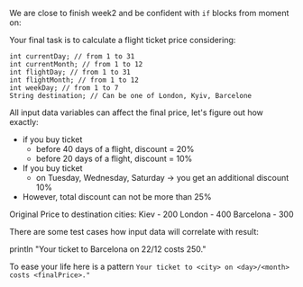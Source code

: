 We are close to finish week2 and be confident with `if` blocks from moment on:

Your final task is to calculate a flight ticket price considering:
```
int currentDay; // from 1 to 31
int currentMonth; // from 1 to 12
int flightDay; // from 1 to 31
int flightMonth; // from 1 to 12
int weekDay; // from 1 to 7
String destination; // Can be one of London, Kyiv, Barcelone
```
All input data variables can affect the final price, let's figure out how exactly:

* if you buy ticket  
  * before 40 days of a flight, discount = 20%
  * before 20 days of a flight, discount = 10%
* If you buy ticket 
  * on Tuesday, Wednesday, Saturday -> you get an additional discount 10%
* However, total discount can not be more than 25%

Original Price to destination cities:
Kiev - 200
London - 400
Barcelona - 300

There are some test cases how input data will correlate with result:

println "Your ticket to Barcelona on 22/12 costs 250."

To ease your life here is a pattern `Your ticket to <city> on <day>/<month> costs <finalPrice>."`

